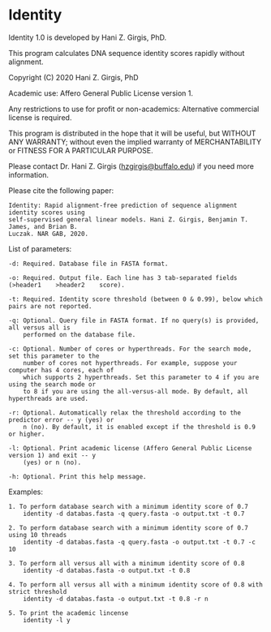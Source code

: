 # Identity

Identity 1.0 is developed by Hani Z. Girgis, PhD.

This program calculates DNA sequence identity scores rapidly without alignment.

Copyright (C) 2020 Hani Z. Girgis, PhD

Academic use: Affero General Public License version 1.

Any restrictions to use for profit or non-academics: Alternative commercial license is required.

This program is distributed in the hope that it will be useful, but WITHOUT ANY WARRANTY;
without even the implied warranty of MERCHANTABILITY or FITNESS FOR A PARTICULAR PURPOSE.

Please contact Dr. Hani Z. Girgis (hzgirgis@buffalo.edu) if you need more information.

Please cite the following paper: 

	Identity: Rapid alignment-free prediction of sequence alignment identity scores using
	self-supervised general linear models. Hani Z. Girgis, Benjamin T. James, and Brian B.
	Luczak. NAR GAB, 2020.

List of parameters:

	-d: Required. Database file in FASTA format.
	
	-o: Required. Output file. Each line has 3 tab-separated fields (>header1    >header2    score).
	
	-t: Required. Identity score threshold (between 0 & 0.99), below which pairs are not reported.
	
	-q: Optional. Query file in FASTA format. If no query(s) is provided, all versus all is
	    performed on the database file.
	    
	-c: Optional. Number of cores or hyperthreads. For the search mode, set this parameter to the
	    number of cores not hyperthreads. For example, suppose your computer has 4 cores, each of
	    which supports 2 hyperthreads. Set this parameter to 4 if you are using the search mode or
	    to 8 if you are using the all-versus-all mode. By default, all hyperthreads are used.
	    
	-r: Optional. Automatically relax the threshold according to the predictor error -- y (yes) or
	    n (no). By default, it is enabled except if the threshold is 0.9 or higher.
	    
	-l: Optional. Print academic license (Affero General Public License version 1) and exit -- y
	    (yes) or n (no).
	    
	-h: Optional. Print this help message.

Examples: 

	1. To perform database search with a minimum identity score of 0.7
		identity -d databas.fasta -q query.fasta -o output.txt -t 0.7

	2. To perform database search with a minimum identity score of 0.7 using 10 threads
		identity -d databas.fasta -q query.fasta -o output.txt -t 0.7 -c 10

	3. To perform all versus all with a minimum identity score of 0.8
		identity -d databas.fasta -o output.txt -t 0.8

	4. To perform all versus all with a minimum identity score of 0.8 with strict threshold
		identity -d databas.fasta -o output.txt -t 0.8 -r n

	5. To print the academic lincense
		identity -l y
